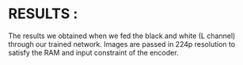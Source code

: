 # RESULTS : 

The results we obtained when we fed the black and white (L channel) through our trained network. Images are passed in 224p resolution to satisfy the RAM and input constraint of the encoder.

